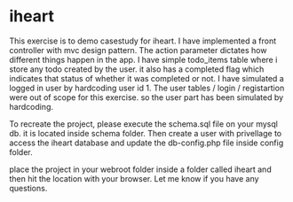 # iheart
This exercise is to demo casestudy for iheart.
I have implemented a front controller with mvc design pattern. The action parameter dictates how different things happen in the app.
I have simple todo_items table where i store any todo created by the user. it also has a completed flag which indicates that status of whether it was completed or not. I have simulated a logged in user by hardcoding user id 1. The user tables / login / registartion were out of scope for this exercise. so the user part has been simulated by hardcoding. 


To recreate the project, please execute the schema.sql file on your mysql db. it is located inside schema folder.
Then create a user with privellage to access the iheart database and update the db-config.php file inside config folder.

place the project in your webroot folder inside a folder called iheart and then hit the location with your browser.
Let me know if you have any questions.

